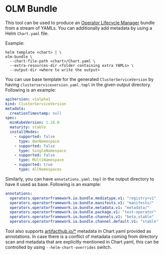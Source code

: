 # OLM Bundle

This tool can be used to produce an [Operator Lifecycle Manager](https://docs.openshift.com/container-platform/4.7/operators/understanding/olm-packaging-format.html)
bundle from a stream of YAMLs. You can additionally add metadata by using a Helm
`Chart.yaml` file.

Example:
```
helm template <chart> | \
olm-bundle \
  --chart-file-path <chart>/Chart.yaml \
  --extra-resources-dir <folder containing extra YAMLs> \
  --output-dir <where to write the output>
```

You can use base template for the generated `ClusterServiceVersion` by having
`clusterserviceversion.yaml.tmpl` in the given output directory. Following is an
example:
```yaml
apiVersion: v1alpha1
kind: ClusterServiceVersion
metadata:
  creationTimestamp: null
spec:
  minKubeVersion: 1.16.0
  maturity: stable
  installModes:
    - supported: false
      type: OwnNamespace
    - supported: false
      type: SingleNamespace
    - supported: false
      type: MultiNamespace
    - supported: true
      type: AllNamespaces
```

Similarly, you can have `annotations.yaml.tmpl` in the output directory to have
it used as base. Following is an example:
```yaml
annotations:
  operators.operatorframework.io.bundle.mediatype.v1: "registry+v1"
  operators.operatorframework.io.bundle.manifests.v1: "manifests/"
  operators.operatorframework.io.bundle.metadata.v1: "metadata/"
  operators.operatorframework.io.bundle.package.v1: "test-operator"
  operators.operatorframework.io.bundle.channels.v1: "beta,stable"
  operators.operatorframework.io.bundle.channel.default.v1: "stable"
```

Tool also supports [artifacthub.io/*](https://artifacthub.io/docs/topics/annotations/helm/) 
metadata in Chart.yaml provided as annotations. In case there is a conflict of metadata coming 
from directory scan and metadata that are explicitly mentioned in Chart.yaml, this can be 
controlled by using `--helm-chart-overrides` switch. 